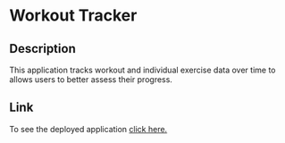 # Workout Tracker

## Description
This application tracks workout and individual exercise data over time to allows users to better assess their progress.

## Link
To see the deployed application <a href="">click here.</a>